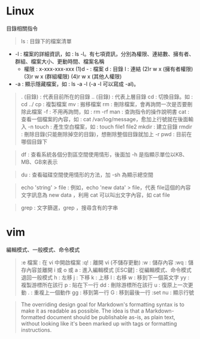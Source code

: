 # Linux

目錄相關指令
> ls : 目錄下的檔案清單
- -l : 檔案的詳細資訊，如 : ls -l。有七項資訊，分別為權限、連結數、擁有者、群組、檔案大小、更動時間、檔案名稱
    - 權限 : x-xxx-xxx-xxx
 (1)d 
    \- : 檔案 
    d : 目錄
    l : 連結
     (2)r w x (擁有者權限)  
     (3)r w x (群組權限)
     (4)r w x (其他人權限)
- -a : 顯示隱藏檔案，如 : ls -a -l (-a -l 可以寫成 -al)。
>. (目錄) : 代表目前所在的目錄
>.\. (目錄) : 代表上層目錄
>cd : 切換目錄。如 : cd ../
>cp : 複製檔案
>mv : 搬移檔案
>rm : 刪除檔案，會再詢問一次是否要刪除此檔案
>-f : 不用再詢問，如 : rm -rf
>man : 查詢指令的操作說明書
>cat : 查看一個檔案的內容，如 : cat /var/log/message，愈加上行號就在後面輸入 -n
>touch : 產生空白檔案，如 : touch file1 file2
>mkdir : 建立目錄
>rmdir : 刪除目錄(只能刪除掉空的目錄)，想刪除整個目錄就加上 -r
>pwd : 目前在哪個目錄下

> df : 查看系統各個分割區空間使用情形，後面加 -h 是指顯示單位以KB、MB、GB來表示

> du : 查看磁碟空間使用情形的方法，加 -sh 為顯示總空間 

> echo 'string' > file : 例如，echo 'new data' > file，代表 file這個的內容文字訊息為 new data ，利用 cat 可以叫出文字內容，如 cat file

> grep : 文字篩選，grep <string> ，搜尋含有<string>的字串

# vim
編輯模式、一般模式、命令模式
>:e 檔案 : 在 vi 中開啟檔案
>:q! : 離開 vi (不儲存更動)
>:w : 儲存內容
>:wq : 儲存內容並離開
>i 或 o 或 a : 進入編輯模式
>[ESC鍵] : 從編輯模式、命令模式退回一般模式
>h : 左移
>j : 下移
>k : 上移
>l : 右移
>w : 移到下一個英文字
>yy : 複製游標所在該行
>p : 貼在下一行
>dd : 刪除游標所在該行
>u : 復原上一次更動
>. : 重複上一個動作
>gg : 移到第一行
>G : 移到最後一行
>:set nu : 顯示行號

> The overriding design goal for Markdown's
> formatting syntax is to make it as readable
> as possible. The idea is that a
> Markdown-formatted document should be
> publishable as-is, as plain text, without
> looking like it's been marked up with tags
> or formatting instructions.
 
 
 
 
